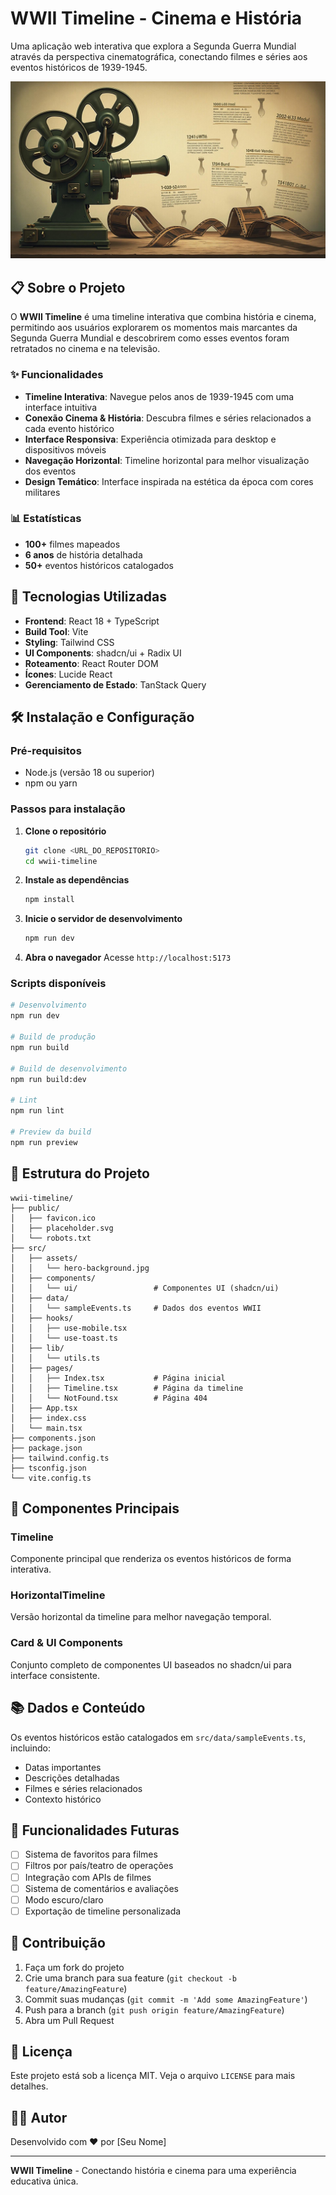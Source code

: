 # WWII Timeline - Cinema e História

Uma aplicação web interativa que explora a Segunda Guerra Mundial através da perspectiva cinematográfica, conectando filmes e séries aos eventos históricos de 1939-1945.

![WWII Timeline](./src/assets/hero-background.jpg)

## 📋 Sobre o Projeto

O **WWII Timeline** é uma timeline interativa que combina história e cinema, permitindo aos usuários explorarem os momentos mais marcantes da Segunda Guerra Mundial e descobrirem como esses eventos foram retratados no cinema e na televisão.

### ✨ Funcionalidades

- **Timeline Interativa**: Navegue pelos anos de 1939-1945 com uma interface intuitiva
- **Conexão Cinema & História**: Descubra filmes e séries relacionados a cada evento histórico
- **Interface Responsiva**: Experiência otimizada para desktop e dispositivos móveis
- **Navegação Horizontal**: Timeline horizontal para melhor visualização dos eventos
- **Design Temático**: Interface inspirada na estética da época com cores militares

### 📊 Estatísticas

- **100+** filmes mapeados
- **6 anos** de história detalhada
- **50+** eventos históricos catalogados

## 🚀 Tecnologias Utilizadas

- **Frontend**: React 18 + TypeScript
- **Build Tool**: Vite
- **Styling**: Tailwind CSS
- **UI Components**: shadcn/ui + Radix UI
- **Roteamento**: React Router DOM
- **Ícones**: Lucide React
- **Gerenciamento de Estado**: TanStack Query

## 🛠️ Instalação e Configuração

### Pré-requisitos

- Node.js (versão 18 ou superior)
- npm ou yarn

### Passos para instalação

1. **Clone o repositório**
   ```bash
   git clone <URL_DO_REPOSITORIO>
   cd wwii-timeline
   ```

2. **Instale as dependências**
   ```bash
   npm install
   ```

3. **Inicie o servidor de desenvolvimento**
   ```bash
   npm run dev
   ```

4. **Abra o navegador**
   Acesse `http://localhost:5173`

### Scripts disponíveis

```bash
# Desenvolvimento
npm run dev

# Build de produção
npm run build

# Build de desenvolvimento
npm run build:dev

# Lint
npm run lint

# Preview da build
npm run preview
```

## 📁 Estrutura do Projeto

```
wwii-timeline/
├── public/
│   ├── favicon.ico
│   ├── placeholder.svg
│   └── robots.txt
├── src/
│   ├── assets/
│   │   └── hero-background.jpg
│   ├── components/
│   │   └── ui/                 # Componentes UI (shadcn/ui)
│   ├── data/
│   │   └── sampleEvents.ts     # Dados dos eventos WWII
│   ├── hooks/
│   │   ├── use-mobile.tsx
│   │   └── use-toast.ts
│   ├── lib/
│   │   └── utils.ts
│   ├── pages/
│   │   ├── Index.tsx           # Página inicial
│   │   ├── Timeline.tsx        # Página da timeline
│   │   └── NotFound.tsx        # Página 404
│   ├── App.tsx
│   ├── index.css
│   └── main.tsx
├── components.json
├── package.json
├── tailwind.config.ts
├── tsconfig.json
└── vite.config.ts
```

## 🎨 Componentes Principais

### Timeline
Componente principal que renderiza os eventos históricos de forma interativa.

### HorizontalTimeline
Versão horizontal da timeline para melhor navegação temporal.

### Card & UI Components
Conjunto completo de componentes UI baseados no shadcn/ui para interface consistente.

## 📚 Dados e Conteúdo

Os eventos históricos estão catalogados em `src/data/sampleEvents.ts`, incluindo:
- Datas importantes
- Descrições detalhadas
- Filmes e séries relacionados
- Contexto histórico

## 🎯 Funcionalidades Futuras

- [ ] Sistema de favoritos para filmes
- [ ] Filtros por país/teatro de operações
- [ ] Integração com APIs de filmes
- [ ] Sistema de comentários e avaliações
- [ ] Modo escuro/claro
- [ ] Exportação de timeline personalizada

## 🤝 Contribuição

1. Faça um fork do projeto
2. Crie uma branch para sua feature (`git checkout -b feature/AmazingFeature`)
3. Commit suas mudanças (`git commit -m 'Add some AmazingFeature'`)
4. Push para a branch (`git push origin feature/AmazingFeature`)
5. Abra um Pull Request

## 📄 Licença

Este projeto está sob a licença MIT. Veja o arquivo `LICENSE` para mais detalhes.

## 👨‍💻 Autor

Desenvolvido com ❤️ por [Seu Nome]

---

**WWII Timeline** - Conectando história e cinema para uma experiência educativa única.